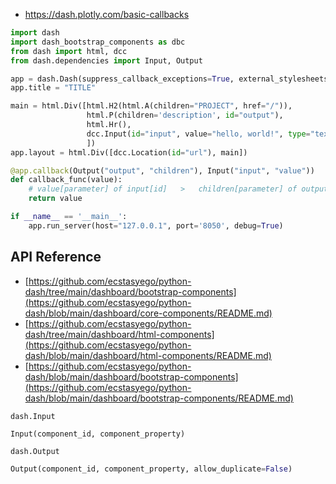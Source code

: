 - https://dash.plotly.com/basic-callbacks

```python
import dash
import dash_bootstrap_components as dbc
from dash import html, dcc
from dash.dependencies import Input, Output

app = dash.Dash(suppress_callback_exceptions=True, external_stylesheets=[dbc.themes.BOOTSTRAP])
app.title = "TITLE"

main = html.Div([html.H2(html.A(children="PROJECT", href="/")),
                 html.P(children='description', id="output"),
                 html.Hr(),
                 dcc.Input(id="input", value="hello, world!", type="text")
                 ])
app.layout = html.Div([dcc.Location(id="url"), main])

@app.callback(Output("output", "children"), Input("input", "value"))
def callback_func(value):
    # value[parameter] of input[id]   >   children[parameter] of output[id]
    return value

if __name__ == '__main__':
    app.run_server(host="127.0.0.1", port='8050', debug=True)
```


## API Reference
- [https://github.com/ecstasyego/python-dash/tree/main/dashboard/bootstrap-components](https://github.com/ecstasyego/python-dash/blob/main/dashboard/core-components/README.md)
- [https://github.com/ecstasyego/python-dash/tree/main/dashboard/html-components](https://github.com/ecstasyego/python-dash/blob/main/dashboard/html-components/README.md)
- [https://github.com/ecstasyego/python-dash/blob/main/dashboard/bootstrap-components](https://github.com/ecstasyego/python-dash/blob/main/dashboard/bootstrap-components/README.md)

`dash.Input`
```python
Input(component_id, component_property)
```
`dash.Output`
```python
Output(component_id, component_property, allow_duplicate=False)
```
